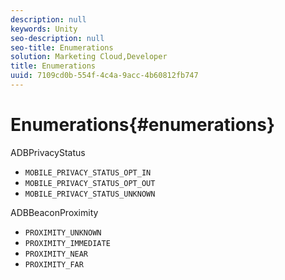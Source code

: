 ```yaml
---
description: null
keywords: Unity
seo-description: null
seo-title: Enumerations
solution: Marketing Cloud,Developer
title: Enumerations
uuid: 7109cd0b-554f-4c4a-9acc-4b60812fb747
---
```


# Enumerations{#enumerations}

 ADBPrivacyStatus

* `MOBILE_PRIVACY_STATUS_OPT_IN` 
* `MOBILE_PRIVACY_STATUS_OPT_OUT` 
* `MOBILE_PRIVACY_STATUS_UNKNOWN`

ADBBeaconProximity

* `PROXIMITY_UNKNOWN` 
* `PROXIMITY_IMMEDIATE` 
* `PROXIMITY_NEAR` 
* `PROXIMITY_FAR`

